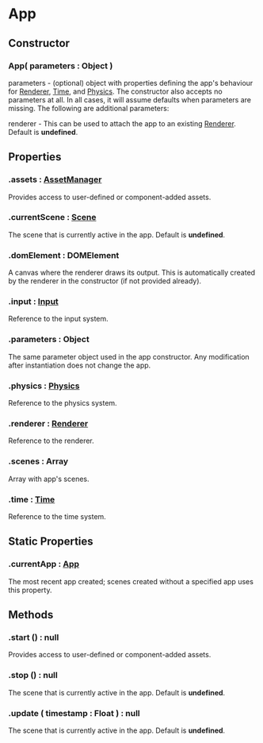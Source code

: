 # App

## Constructor

### App( parameters : <span class="param">Object</span> )

<a>parameters</a> - (optional) object with properties defining the app's behaviour for [Renderer](api/core/Renderer), [Time](api/core/Time), and [Physics](api/core/Physics). The constructor also accepts no parameters at all. In all cases, it will assume defaults when parameters are missing. The following are additional parameters:

<a>renderer</a> - This can be used to attach the app to an existing [Renderer](api/core/Renderer). Default is **undefined**.

## Properties

### .<a>assets</a> : <span class="param">[AssetManager](api/core/AssetManager)</span>
Provides access to user-defined or component-added assets.

### .<a>currentScene</a> : <span class="param">[Scene](api/core/Scene)</span>
The scene that is currently active in the app. Default is **undefined**.

### .<a>domElement</a> : <span class="param">DOMElement</span>
A canvas where the renderer draws its output. This is automatically created by the renderer in the constructor (if not provided already).

### .<a>input</a> : <span class="param">[Input](api/core/Input)</span>
Reference to the input system.

### .<a>parameters</a> : <span class="param">Object</span>
The same parameter object used in the app constructor. Any modification after instantiation does not change the app.

### .<a>physics</a> : <span class="param">[Physics](api/core/Physics)</span>
Reference to the physics system.

### .<a>renderer</a> : <span class="param">[Renderer](api/core/Renderer)</span>
Reference to the renderer.

### .<a>scenes</a> : <span class="param">Array</span>
Array with app's scenes.

### .<a>time</a> : <span class="param">[Time](api/core/Time)</span>
Reference to the time system.

## Static Properties

### .<a>currentApp</a> : <span class="param">[App](api/core/App)</span>
The most recent app created; scenes created without a specified app uses this property.

## Methods

### .<a>start</a> () : <span class="param">null</span>
Provides access to user-defined or component-added assets.

### .<a>stop</a> () : <span class="param">null</span>
The scene that is currently active in the app. Default is **undefined**.

### .<a>update</a> ( timestamp : <span class="param">Float</span> ) : <span class="param">null</span>
The scene that is currently active in the app. Default is **undefined**.